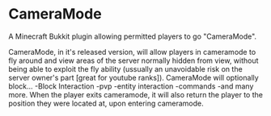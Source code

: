 CameraMode
==========

A Minecraft Bukkit plugin allowing permitted players to go "CameraMode".




CameraMode, in it's released version, will allow players in cameramode to fly around
and view areas of the server normally hidden from view, without being able to exploit 
the fly ability (ussually an unavoidable risk on the server owner's part [great for youtube ranks]).
CameraMode will optionally block...
-Block Interaction
-pvp
-entity interaction
-commands
-and many more.
When the player exits cameramode, it will also return the player to the position they
were located at, upon entering cameramode.
